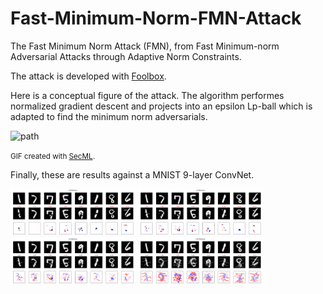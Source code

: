 # Fast-Minimum-Norm-FMN-Attack

The Fast Minimum Norm Attack (FMN), from 
Fast Minimum-norm Adversarial Attacks through Adaptive Norm Constraints.

The attack is developed with [Foolbox](https://foolbox.readthedocs.io/en/stable/).

Here is a conceptual figure of the attack. The algorithm performes normalized 
gradient descent and projects into an epsilon Lp-ball which is adapted to 
find the minimum norm adversarials.

<img src="assets/gifs/path.gif" alt="path" width="200"/>

<small> GIF created with [SecML](https://secml.gitlab.io/).</small>

Finally, these are results against a MNIST 9-layer ConvNet.

<img src="assets/images/examples_L0FMNAttack.png" alt="L0" style="width:200px;"/>
<img src="assets/images/examples_L1FMNAttack.png" alt="L1" style="width:200px;"/>
<img src="assets/images/examples_L2FMNAttack.png" alt="L2" style="width:200px;"/>
<img src="assets/images/examples_LInfFMNAttack.png" alt="LInf" style="width:200px;"/>
